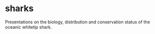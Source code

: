 # sharks
Presentations on the biology, distribution and conservation status of the oceanic whitetip shark.

